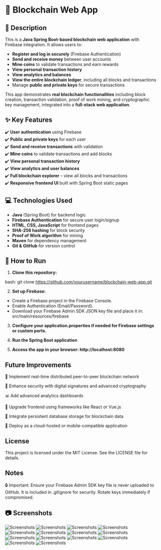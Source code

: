 # 🔗 Blockchain Web App

## 📌 Description
This is a **Java Spring Boot-based blockchain web application** with Firebase integration. It allows users to:

- **Register and log in securely** (Firebase Authentication)
- **Send and receive money** between user accounts
- **Mine coins** to validate transactions and earn rewards
- **View personal transaction history**
- **View analytics and balances**
- **View the entire blockchain ledger**, including all blocks and transactions
- Manage **public and private keys** for secure transactions

This app demonstrates **real blockchain functionalities** including block creation, transaction validation, proof of work mining, and cryptographic key management, integrated into a **full-stack web application**.


## ✨ Key Features

✔️ **User authentication** using Firebase  
✔️ **Public and private keys** for each user  
✔️ **Send and receive transactions** with validation  
✔️ **Mine coins** to validate transactions and add blocks  
✔️ **View personal transaction history**  
✔️ **View analytics and user balances**  
✔️ **Full blockchain explorer** – view all blocks and transactions  
✔️ **Responsive frontend UI** built with Spring Boot static pages


## 💻 Technologies Used

- **Java** (Spring Boot) for backend logic  
- **Firebase Authentication** for secure user login/signup  
- **HTML, CSS, JavaScript** for frontend pages  
- **SHA-256 hashing** for block security  
- **Proof of Work algorithm** for mining  
- **Maven** for dependency management  
- **Git & GitHub** for version control

## 🚀 How to Run

1. **Clone this repository:**

bash:
git clone https://github.com/yourusername/blockchain-web-app.git

2. **Set up Firebase:**  

- Create a Firebase project in the Firebase Console.
- Enable Authentication (Email/Password).
- Download your Firebase Admin SDK JSON key file and place it in: src/main/resources/firebase

3. **Configure your application.properties if needed for Firebase settings or custom ports.**

4. **Run the Spring Boot application**

5. **Access the app in your browser: http://localhost:8080**

## Future Improvements
🔗 Implement real-time distributed peer-to-peer blockchain network

🔐 Enhance security with digital signatures and advanced cryptography

📊 Add advanced analytics dashboards

🎨 Upgrade frontend using frameworks like React or Vue.js

💾 Integrate persistent database storage for blockchain data

📱 Deploy as a cloud-hosted or mobile-compatible application

## License
This project is licensed under the MIT License. See the LICENSE file for details.

## Notes
🔒 Important: Ensure your Firebase Admin SDK key file is never uploaded to GitHub. It is included in .gitignore for security. Rotate keys immediately if compromised.

## 📷 Screenshots


![Screenshots](screenshots/1.png)
![Screenshots](screenshots/2.png)
![Screenshots](screenshots/3.png)
![Screenshots](screenshots/4.png)
![Screenshots](screenshots/5.png)
![Screenshots](screenshots/6.png)
![Screenshots](screenshots/7.png)
![Screenshots](screenshots/8.png)
![Screenshots](screenshots/9.png)
![Screenshots](screenshots/10.png)
![Screenshots](screenshots/11.png)
![Screenshots](screenshots/12.png)
![Screenshots](screenshots/13.png)
![Screenshots](screenshots/14.png)
